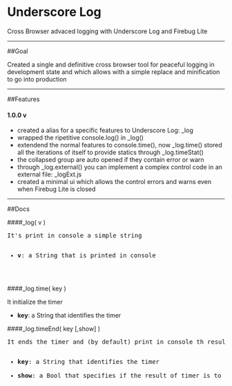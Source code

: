 Underscore Log
==============

Cross Browser advaced logging with Underscore Log and Firebug Lite

----------------------------------------------------------------------------

##Goal

Created a single and definitive cross browser tool for peaceful logging in development state and which allows with a simple replace and minification to go into production

----------------------------------------------------------------------------

##Features

#### 1.0.0 v
<ul>
<li>created a alias for a specific features to Underscore Log: _log</li>
<li>wrapped the ripetitive console.log() in _log()</li>
<li>extendend the normal features to console.time(), now _log.time() stored all the iterations of itself to provide statics through _log.timeStat()</li>
<li>the collapsed group are auto opened if they contain error or warn</li>
<li>through _log.external() you can implement a complex control code in an external file: _logExt.js</li>
<li>created a minimal ui which allows the control errors and warns even when Firebug Lite is closed</li>
</ul>

----------------------------------------------------------------------------

##Docs

####_log( v )
<pre>
It's print in console a simple string
<ul>
<li><b>v</b>: a String that is printed in console</li>
</ul>
</pre>

####_log.time( key )
<section>
It initialize the timer
<ul>
<li><b>key</b>: a String that identifies the timer</li>
</ul>
</section>

####_log.timeEnd( key [,show] )
<pre>
It ends the timer and (by default) print in console th result of timer
<ul>
<li><b>key</b>: a String that identifies the timer</li>
<li><b>show</b>: a Bool that specifies if the result of timer is to be printed in console, by default this is true</li>
</ul>
</pre>